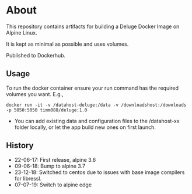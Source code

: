 # About

This repository contains artifacts for building a Deluge Docker Image on Alpine Linux.

It is kept as minimal as possible and uses volumes.

Published to Dockerhub.

## Usage

To run the docker container ensure your run command has the required volumes you want. E.g.,

`docker run -it -v /datahost-deluge:/data -v /downloadshost:/downloads -p 5050:5050 timm088/deluge:1.0`

- You can add existing data and configuration files to the /datahost-xx folder locally, or let the app build new ones on first launch.

## History

- 22-06-17: First release, alpine 3.6
- 09-06-18: Bump to alpine 3.7
- 23-12-18: Switched to centos due to issues with base image compilers for libressl.
- 07-07-19: Switch to alpine edge
